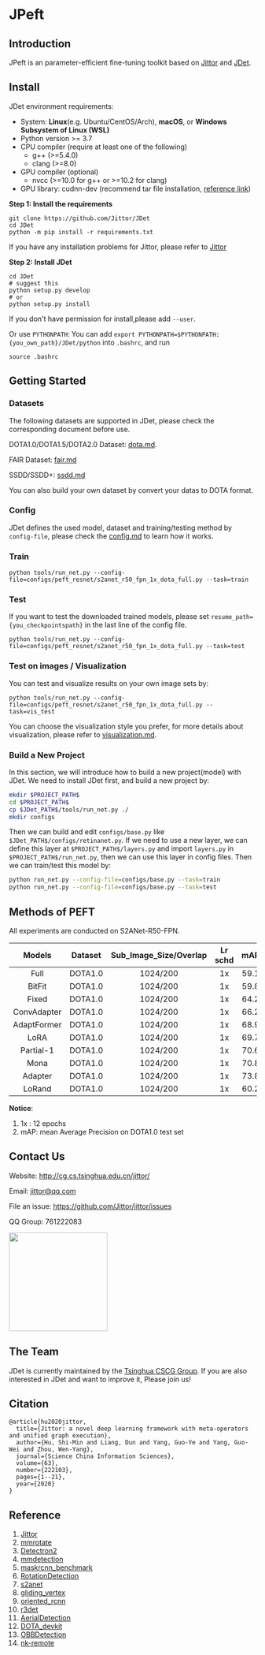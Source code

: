 # JPeft
## Introduction
JPeft is an parameter-efficient fine-tuning toolkit based on [Jittor](https://github.com/Jittor/jittor) and [JDet](https://github.com/Jittor/JDet). 

<!-- **Features**
- Automatic compilation. Our framwork is based on Jittor, which means we don't need to Manual compilation for these code with CUDA and C++.
-  -->

<!-- Framework details are avaliable in the [framework.md](docs/framework.md) -->
## Install
JDet environment requirements:

* System: **Linux**(e.g. Ubuntu/CentOS/Arch), **macOS**, or **Windows Subsystem of Linux (WSL)**
* Python version >= 3.7
* CPU compiler (require at least one of the following)
    * g++ (>=5.4.0)
    * clang (>=8.0)
* GPU compiler (optional)
    * nvcc (>=10.0 for g++ or >=10.2 for clang)
* GPU library: cudnn-dev (recommend tar file installation, [reference link](https://docs.nvidia.com/deeplearning/cudnn/install-guide/index.html#installlinux-tar))

**Step 1: Install the requirements**
```shell
git clone https://github.com/Jittor/JDet
cd JDet
python -m pip install -r requirements.txt
```
If you have any installation problems for Jittor, please refer to [Jittor](https://github.com/Jittor/jittor)

**Step 2: Install JDet**
 
```shell
cd JDet
# suggest this 
python setup.py develop
# or
python setup.py install
```
If you don't have permission for install,please add ```--user```.

Or use ```PYTHONPATH```: 
You can add ```export PYTHONPATH=$PYTHONPATH:{you_own_path}/JDet/python``` into ```.bashrc```, and run
```shell
source .bashrc
```

## Getting Started

### Datasets
The following datasets are supported in JDet, please check the corresponding document before use. 

DOTA1.0/DOTA1.5/DOTA2.0 Dataset: [dota.md](docs/dota.md).

FAIR Dataset: [fair.md](docs/fair.md)

SSDD/SSDD+: [ssdd.md](docs/ssdd.md)

You can also build your own dataset by convert your datas to DOTA format.
### Config
JDet defines the used model, dataset and training/testing method by `config-file`, please check the [config.md](docs/config.md) to learn how it works.
### Train
```shell
python tools/run_net.py --config-file=configs/peft_resnet/s2anet_r50_fpn_1x_dota_full.py --task=train
```

### Test
If you want to test the downloaded trained models, please set ```resume_path={you_checkpointspath}``` in the last line of the config file.
```shell
python tools/run_net.py --config-file=configs/peft_resnet/s2anet_r50_fpn_1x_dota_full.py --task=test
```
### Test on images / Visualization
You can test and visualize results on your own image sets by:
```shell
python tools/run_net.py --config-file=configs/peft_resnet/s2anet_r50_fpn_1x_dota_full.py --task=vis_test
```
You can choose the visualization style you prefer, for more details about visualization, please refer to [visualization.md](docs/visualization.md).

### Build a New Project
In this section, we will introduce how to build a new project(model) with JDet.
We need to install JDet first, and build a new project by:
```sh
mkdir $PROJECT_PATH$
cd $PROJECT_PATH$
cp $JDet_PATH$/tools/run_net.py ./
mkdir configs
```
Then we can build and edit `configs/base.py` like `$JDet_PATH$/configs/retinanet.py`.
If we need to use a new layer, we can define this layer at `$PROJECT_PATH$/layers.py` and import `layers.py` in `$PROJECT_PATH$/run_net.py`, then we can use this layer in config files.
Then we can train/test this model by:
```sh
python run_net.py --config-file=configs/base.py --task=train
python run_net.py --config-file=configs/base.py --task=test
```

## Methods of PEFT

All experiments are conducted on S2ANet-R50-FPN.

|   Models    | Dataset | Sub_Image_Size/Overlap | Lr schd | mAP  |                                                                                   Paper                                                                                   |                               Config                                |
|:-----------:|:-------:|:----------------------:|:-------:|:----:|:-------------------------------------------------------------------------------------------------------------------------------------------------------------------------:|:-------------------------------------------------------------------:|
|    Full     | DOTA1.0 |        1024/200        |   1x    | 59.1 |                                                                                     -                                                                                     |    [config](configs/peft_resnet/s2anet_r50_fpn_1x_dota_full.py)     
|   BitFit    | DOTA1.0 |        1024/200        |   1x    | 59.8 |                                                                [ACL'22](https://arxiv.org/abs/2106.10199)                                                                 |   [config](configs/peft_resnet/s2anet_r50_fpn_1x_dota_bitfit.py)    
|    Fixed    | DOTA1.0 |        1024/200        |   1x    | 64.2 |                                                                                     -                                                                                     |    [config](configs/peft_resnet/s2anet_r50_fpn_1x_dota_fixed.py)    
| ConvAdapter | DOTA1.0 |        1024/200        |   1x    | 66.2 | [CVPRW'24](https://openaccess.thecvf.com/content/CVPR2024W/PV/papers/Chen_Conv-Adapter_Exploring_Parameter_Efficient_Transfer_Learning_for_ConvNets_CVPRW_2024_paper.pdf) | [config](configs/peft_resnet/s2anet_r50_fpn_1x_dota_convadapter.py) 
| AdaptFormer | DOTA1.0 |        1024/200        |   1x    | 68.9 |                      [NeurIPS'22](https://proceedings.neurips.cc/paper_files/paper/2022/file/69e2f49ab0837b71b0e0cb7c555990f8-Paper-Conference.pdf)                       | [config](configs/peft_resnet/s2anet_r50_fpn_1x_dota_adaptformer.py) |
|    LoRA     | DOTA1.0 |        1024/200        |   1x    | 69.7 |                                                            [ICLR'21](https://arxiv.org/pdf/2106.09685v1/1000)                                                             |    [config](configs/peft_resnet/s2anet_r50_fpn_1x_dota_lora.py)     |
|  Partial-1  | DOTA1.0 |        1024/200        |   1x    | 70.6 |                            [NeurIPS'14](https://proceedings.neurips.cc/paper_files/paper/2014/file/532a2f85b6977104bc93f8580abbb330-Paper.pdf)                            |  [config](configs/peft_resnet/s2anet_r50_fpn_1x_dota_partial1.py)   |
|    Mona     | DOTA1.0 |        1024/200        |   1x    | 70.8 |   [CVPR'25](https://openaccess.thecvf.com/content/CVPR2025/papers/Yin_5100_Breaking_Performance_Shackles_of_Full_Fine-Tuning_on_Visual_Recognition_CVPR_2025_paper.pdf)   |    [config](configs/peft_resnet/s2anet_r50_fpn_1x_dota_mona.py)     |
|   Adapter   | DOTA1.0 |        1024/200        |   1x    | 73.8 |                                                   [ICML'19](http://proceedings.mlr.press/v97/houlsby19a/houlsby19a.pdf)                                                   |   [config](configs/peft_resnet/s2anet_r50_fpn_1x_dota_adapter.py)   |
|   LoRand    | DOTA1.0 |        1024/200        |   1x    | 60.2 |                                                                                [CVPR'23](https://openaccess.thecvf.com/content/CVPR2023/html/Yin_1_VS_100_Parameter-Efficient_Low_Rank_Adapter_for_Dense_Predictions_CVPR_2023_paper.html) |   [config](configs/peft_resnet/s2anet_r50_fpn_1x_dota_LoRand.py)    |                                  |  |                       



**Notice**:

1. 1x : 12 epochs
2. mAP: mean Average Precision on DOTA1.0 test set



## Contact Us


Website: http://cg.cs.tsinghua.edu.cn/jittor/

Email: jittor@qq.com

File an issue: https://github.com/Jittor/jittor/issues

QQ Group: 761222083


<img src="https://cg.cs.tsinghua.edu.cn/jittor/images/news/2020-12-8-21-19-1_2_2/fig4.png" width="200"/>

## The Team


JDet is currently maintained by the [Tsinghua CSCG Group](https://cg.cs.tsinghua.edu.cn/). If you are also interested in JDet and want to improve it, Please join us!


## Citation


```
@article{hu2020jittor,
  title={Jittor: a novel deep learning framework with meta-operators and unified graph execution},
  author={Hu, Shi-Min and Liang, Dun and Yang, Guo-Ye and Yang, Guo-Wei and Zhou, Wen-Yang},
  journal={Science China Information Sciences},
  volume={63},
  number={222103},
  pages={1--21},
  year={2020}
}
```

## Reference
1. [Jittor](https://github.com/Jittor/jittor)
2. [mmrotate](https://github.com/open-mmlab/mmrotate)
3. [Detectron2](https://github.com/facebookresearch/detectron2)
4. [mmdetection](https://github.com/open-mmlab/mmdetection)
5. [maskrcnn_benchmark](https://github.com/facebookresearch/maskrcnn-benchmark)
6. [RotationDetection](https://github.com/yangxue0827/RotationDetection)
7. [s2anet](https://github.com/csuhan/s2anet)
8. [gliding_vertex](https://github.com/MingtaoFu/gliding_vertex)
9. [oriented_rcnn](https://github.com/jbwang1997/OBBDetection/tree/master/configs/obb/oriented_rcnn)
10. [r3det](https://github.com/SJTU-Thinklab-Det/r3det-on-mmdetection)
11. [AerialDetection](https://github.com/dingjiansw101/AerialDetection)
12. [DOTA_devkit](https://github.com/CAPTAIN-WHU/DOTA_devkit)
13. [OBBDetection](https://github.com/jbwang1997/OBBDetection)
14. [nk-remote](https://github.com/NK-JittorCV/nk-remote)


